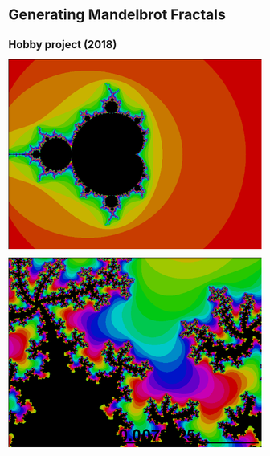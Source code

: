 # Generating Mandelbrot Fractals
## Hobby project (2018)

![image info](image0.png)

![image info](image8.png)
